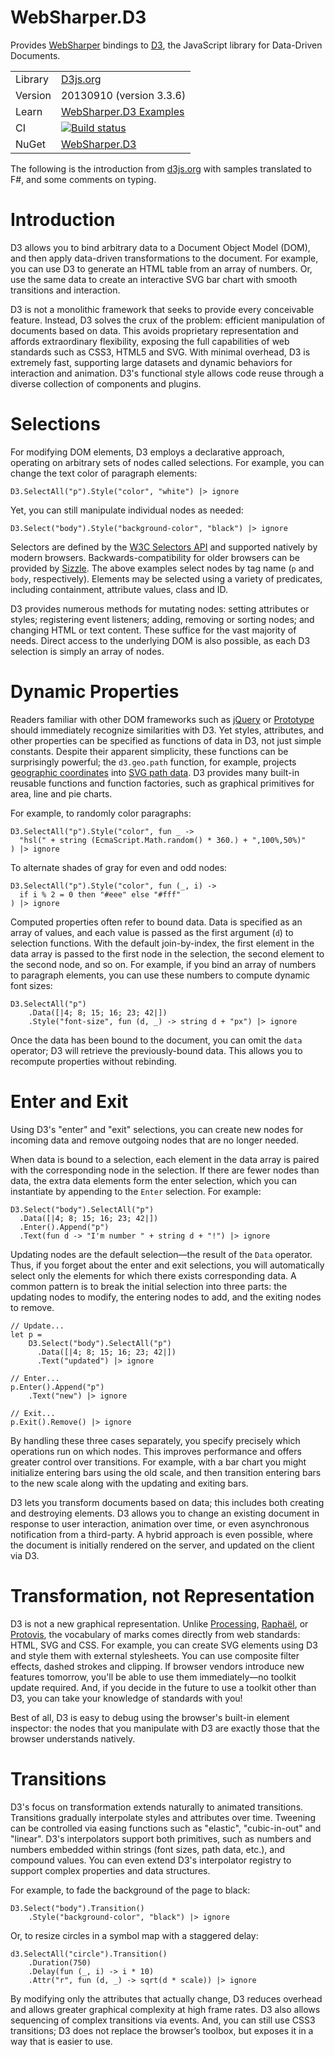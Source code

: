 # WebSharper.D3

Provides [WebSharper](http://websharper.com) bindings to [D3](http://d3js.org), the JavaScript library for Data-Driven Documents.

|          |                             |
| -------- | --------------------------- |
| Library  | [D3js.org](http://d3js.org) |
| Version  | 20130910 (version 3.3.6) |
| Learn    | [WebSharper.D3 Examples](http://intellifactory.github.io/websharper.d3) |
| CI       | [![Build status](https://ci.appveyor.com/api/projects/status/j3imr7tbvfrpu08f)](https://ci.appveyor.com/project/t0yv0/websharper-d3)  |
| NuGet    | [WebSharper.D3](http://http://www.nuget.org/packages/WebSharper.D3/) |

The following is the introduction from [d3js.org][d3] with samples 
translated to F#, and some comments on typing.

# Introduction

D3 allows you to bind arbitrary data to a Document Object Model (DOM), and then apply data-driven transformations to the document. For example, you can use D3 to generate an HTML table from an array of numbers. Or, use the same data to create an interactive SVG bar chart with smooth transitions and interaction.

D3 is not a monolithic framework that seeks to provide every conceivable feature. Instead, D3 solves the crux of the problem: efficient manipulation of documents based on data. This avoids proprietary representation and affords extraordinary flexibility, exposing the full capabilities of web standards such as CSS3, HTML5 and SVG. With minimal overhead, D3 is extremely fast, supporting large datasets and dynamic behaviors for interaction and animation. D3's functional style allows code reuse through a diverse collection of components and plugins.

# Selections

For modifying DOM elements, D3 employs a declarative approach, operating on arbitrary sets of nodes called selections. For example, you can change the text color of paragraph elements:

```
D3.SelectAll("p").Style("color", "white") |> ignore
```
Yet, you can still manipulate individual nodes as needed:

```
D3.Select("body").Style("background-color", "black") |> ignore
```
Selectors are defined by the [W3C Selectors API][w3cselectorsapi] and supported natively by modern browsers. Backwards-compatibility for older browsers can be provided by [Sizzle][sizzle]. The above examples select nodes by tag name (`p` and `body`, respectively). Elements may be selected using a variety of predicates, including containment, attribute values, class and ID.

D3 provides numerous methods for mutating nodes: setting attributes or styles; registering event listeners; adding, removing or sorting nodes; and changing HTML or text content. These suffice for the vast majority of needs. Direct access to the underlying DOM is also possible, as each D3 selection is simply an array of nodes.

# Dynamic Properties

Readers familiar with other DOM frameworks such as [jQuery][jquery] or [Prototype][prototypejs] should immediately recognize similarities with D3. Yet styles, attributes, and other properties can be specified as functions of data in D3, not just simple constants. Despite their apparent simplicity, these functions can be surprisingly powerful; the `d3.geo.path` function, for example, projects [geographic coordinates][geocoordinates] into [SVG path data][pathdata]. D3 provides many built-in reusable functions and function factories, such as graphical primitives for area, line and pie charts.

For example, to randomly color paragraphs:

```
D3.SelectAll("p").Style("color", fun _ ->
  "hsl(" + string (EcmaScript.Math.random() * 360.) + ",100%,50%)"
) |> ignore
```

To alternate shades of gray for even and odd nodes:

```
D3.SelectAll("p").Style("color", fun (_, i) ->
  if i % 2 = 0 then "#eee" else "#fff"
) |> ignore
```

Computed properties often refer to bound data. Data is specified as an array of values, and each value is passed as the first argument (`d`) to selection functions. With the default join-by-index, the first element in the data array is passed to the first node in the selection, the second element to the second node, and so on. For example, if you bind an array of numbers to paragraph elements, you can use these numbers to compute dynamic font sizes:

```
D3.SelectAll("p")
    .Data([|4; 8; 15; 16; 23; 42|])
    .Style("font-size", fun (d, _) -> string d + "px") |> ignore
```
Once the data has been bound to the document, you can omit the `data` operator; D3 will retrieve the previously-bound data. This allows you to recompute properties without rebinding.

# Enter and Exit

Using D3's "enter" and "exit" selections, you can create new nodes for incoming data and remove outgoing nodes that are no longer needed.

When data is bound to a selection, each element in the data array is paired with the corresponding node in the selection. If there are fewer nodes than data, the extra data elements form the enter selection, which you can instantiate by appending to the `Enter` selection. For example:

```
D3.Select("body").SelectAll("p")
  .Data([|4; 8; 15; 16; 23; 42|])
  .Enter().Append("p")
  .Text(fun d -> "I'm number " + string d + "!") |> ignore
```
Updating nodes are the default selection—the result of the `Data` operator. Thus, if you forget about the enter and exit selections, you will automatically select only the elements for which there exists corresponding data. A common pattern is to break the initial selection into three parts: the updating nodes to modify, the entering nodes to add, and the exiting nodes to remove.

```
// Update...
let p =
    D3.Select("body").SelectAll("p")
      .Data([|4; 8; 15; 16; 23; 42|])
      .Text("updated") |> ignore

// Enter...
p.Enter().Append("p")
    .Text("new") |> ignore

// Exit...
p.Exit().Remove() |> ignore
```
By handling these three cases separately, you specify precisely which operations run on which nodes. This improves performance and offers greater control over transitions. For example, with a bar chart you might initialize entering bars using the old scale, and then transition entering bars to the new scale along with the updating and exiting bars.

D3 lets you transform documents based on data; this includes both creating and destroying elements. D3 allows you to change an existing document in response to user interaction, animation over time, or even asynchronous notification from a third-party. A hybrid approach is even possible, where the document is initially rendered on the server, and updated on the client via D3.

# Transformation, not Representation

D3 is not a new graphical representation. Unlike [Processing][processing], [Raphaël][raphael], or [Protovis][protovis], the vocabulary of marks comes directly from web standards: HTML, SVG and CSS. For example, you can create SVG elements using D3 and style them with external stylesheets. You can use composite filter effects, dashed strokes and clipping. If browser vendors introduce new features tomorrow, you'll be able to use them immediately—no toolkit update required. And, if you decide in the future to use a toolkit other than D3, you can take your knowledge of standards with you!

Best of all, D3 is easy to debug using the browser's built-in element inspector: the nodes that you manipulate with D3 are exactly those that the browser understands natively.

# Transitions

D3's focus on transformation extends naturally to animated transitions. Transitions gradually interpolate styles and attributes over time. Tweening can be controlled via easing functions such as "elastic", "cubic-in-out" and "linear". D3's interpolators support both primitives, such as numbers and numbers embedded within strings (font sizes, path data, etc.), and compound values. You can even extend D3's interpolator registry to support complex properties and data structures.

For example, to fade the background of the page to black:

```
D3.Select("body").Transition()
    .Style("background-color", "black") |> ignore
```
Or, to resize circles in a symbol map with a staggered delay:

```
d3.SelectAll("circle").Transition()
    .Duration(750)
    .Delay(fun (_, i) -> i * 10)
    .Attr("r", fun (d, _) -> sqrt(d * scale)) |> ignore
```
By modifying only the attributes that actually change, D3 reduces overhead and allows greater graphical complexity at high frame rates. D3 also allows sequencing of complex transitions via events. And, you can still use CSS3 transitions; D3 does not replace the browser’s toolbox, but exposes it in a way that is easier to use.


[d3]: http://d3js.org
[d3api]: https://github.com/mbostock/d3/wiki/API-Reference
[issues]: http://github.com/intellifactory/websharper.d3/issues
[license]: http://github.com/intellifactory/websharper.d3/blob/master/LICENSE.md
[ws]: http://github.com/intellifactory/websharper
[w3cselectorsapi]: http://www.w3.org/TR/selectors-api
[sizzle]: http://sizzlejs.com
[jquery]: http://jquery.com
[prototypejs]: http://www.prototypejs.org
[geocoordinates]: http://geojson.org
[pathdata]: http://www.w3.org/TR/SVG/paths.html#PathData
[processing]: http://processing.org
[raphael]: http://raphaeljs.com
[protovis]: http://vis.stanford.edu/protovis
